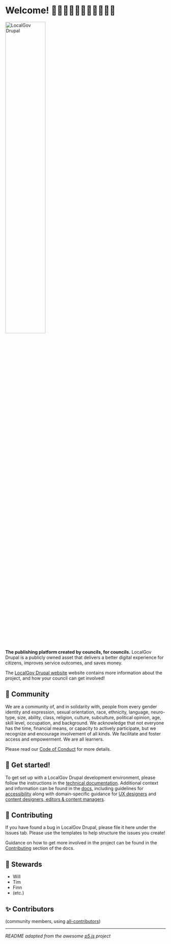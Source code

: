 # Welcome! 👋👋🏿👋🏽👋🏻👋🏾👋🏼

<img src="https://github.com/weareopen/localgov/blob/2.x/lgd-logo.png" alt="LocalGov Drupal" width="50%">

**The publishing platform created by councils, for councils.** LocalGov Drupal is a publicly owned asset that delivers a better digital experience for citizens, improves service outcomes, and saves money.

The [LocalGov Drupal website](https://localgovdrupal.org/) website contains more information about the project, and how your council can get involved!


## 👥 Community
We are a community of, and in solidarity with, people from every gender identity and expression, sexual orientation, race, ethnicity, language, neuro-type, size, ability, class, religion, culture, subculture, political opinion, age, skill level, occupation, and background. We acknowledge that not everyone has the time, financial means, or capacity to actively participate, but we recognize and encourage involvement of all kinds. We facilitate and foster access and empowerment. We are all learners.

Please read our [Code of Conduct](https://github.com/weareopen/localgov/blob/2.x/code_of_conduct.md) for more details.

## 🤖 Get started!
To get set up with a LocalGov Drupal development environment, please follow the instructions in the [technical documentation](https://docs.localgovdrupal.org/devs/). Additional context and information can be found in the [docs](https://docs.localgovdrupal.org/), including guidelines for [accessibility](https://docs.localgovdrupal.org/accessibility/) along with domain-specific guidance for [UX designers](https://docs.localgovdrupal.org/design/) and [content designers, editors & content managers](https://docs.localgovdrupal.org/content/). 

## 🫶 Contributing
If you have found a bug in LocalGov Drupal, please file it here under the Issues tab. Please use the templates to help structure the issues you create!

Guidance on how to get more involved in the project can be found in the [Contributing](https://docs.localgovdrupal.org/contributing/) section of the docs.

## 🧙 Stewards

* Will
* Tim
* Finn
* (etc.)

## ✨ Contributors 

(community members, using [all-contributors](https://github.com/all-contributors/all-contributors))

-----

*README adapted from the awesome [p5.js](https://github.com/processing/p5.js) project*
